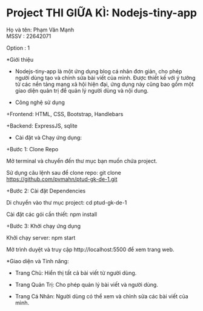 # Project THI GIỮA KÌ: Nodejs-tiny-app

Họ và tên: Phạm Văn Mạnh <br>
MSSV : 22642071

Option : 1

*Giới thiệu

- Nodejs-tiny-app là một ứng dụng blog cá nhân đơn giản, cho phép người dùng tạo và chỉnh sửa bài viết của mình. Được thiết kế với ý tưởng từ các nền tảng mạng xã hội hiện đại, ứng dụng này cũng bao gồm một giao diện quản trị để quản lý người dùng và nội dung.

- Công nghệ sử dụng
  
+Frontend: HTML, CSS, Bootstrap, Handlebars

+Backend: ExpressJS, sqlite

- Cài đặt và Chạy ứng dụng:

+Bước 1: Clone Repo

Mở terminal và chuyển đến thư mục bạn muốn chứa project.

Sử dụng câu lệnh sau để clone repo: git clone https://github.com/pvmahn/ptud-gk-de-1.git

+Bước 2: Cài đặt Dependencies

Di chuyển vào thư mục project: cd ptud-gk-de-1

Cài đặt các gói cần thiết: npm install

+Bước 3: Khởi chạy ứng dụng

Khởi chạy server: npm start

Mở trình duyệt và truy cập http://localhost:5500 để xem trang web.

*Giao diện và Tính năng:

- Trang Chủ: Hiển thị tất cả bài viết từ người dùng.

- Trang Quản Trị: Cho phép quản lý bài viết và người dùng.
  
- Trang Cá Nhân: Người dùng có thể xem và chỉnh sửa các bài viết của mình.
